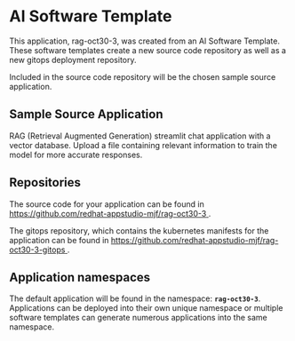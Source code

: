 # AI Software Template

This application, rag-oct30-3, was created from an AI Software Template. These software templates create a new source code repository as well as a new gitops deployment repository.

Included in the source code repository will be the chosen sample source application.

## Sample Source Application

RAG (Retrieval Augmented Generation) streamlit chat application with a vector database. Upload a file containing relevant information to train the model for more accurate responses.

## Repositories

The source code for your application can be found in [https://github.com/redhat-appstudio-mjf/rag-oct30-3 ](https://github.com/redhat-appstudio-mjf/rag-oct30-3 ).
 
The gitops repository, which contains the kubernetes manifests for the application can be found in 
[https://github.com/redhat-appstudio-mjf/rag-oct30-3-gitops ](https://github.com/redhat-appstudio-mjf/rag-oct30-3-gitops ). 

## Application namespaces 

The default application will be found in the namespace: **`rag-oct30-3`**. Applications can be deployed into their own unique namespace or multiple software templates can generate numerous applications into the same namespace.